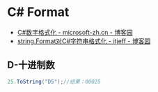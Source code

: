 # C# Format

- [C#数字格式化 - microsoft-zh.cn - 博客园](https://www.cnblogs.com/sntetwt/p/8145886.html)
- [string.Format对C#字符串格式化 - itjeff - 博客园](https://www.cnblogs.com/itjeff/p/5775665.html)

## D-十进制数

```c#
25.ToString("D5");//结果：00025
```

